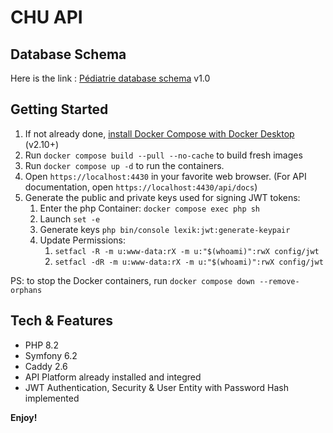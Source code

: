 # CHU API

## Database Schema

Here is the link : [Pédiatrie database schema](https://app.quickdatabasediagrams.com/#/d/dN8iuR) v1.0

## Getting Started

1. If not already done, [install Docker Compose with Docker Desktop](https://docs.docker.com/compose/install/) (v2.10+)
2. Run `docker compose build --pull --no-cache` to build fresh images
3. Run `docker compose up -d` to run the containers.
4. Open `https://localhost:4430` in your favorite web browser. (For API documentation, open `https://localhost:4430/api/docs`)
5. Generate the public and private keys used for signing JWT tokens:
   1. Enter the php Container: `docker compose exec php sh`
   2. Launch `set -e`
   3. Generate keys `php bin/console lexik:jwt:generate-keypair`
   4. Update Permissions:
      1. `setfacl -R -m u:www-data:rX -m u:"$(whoami)":rwX config/jwt`
      2. `setfacl -dR -m u:www-data:rX -m u:"$(whoami)":rwX config/jwt`

PS: to stop the Docker containers, run `docker compose down --remove-orphans`

## Tech & Features

* PHP 8.2
* Symfony 6.2
* Caddy 2.6
* API Platform already installed and integred
* JWT Authentication, Security & User Entity with Password Hash implemented

**Enjoy!**
